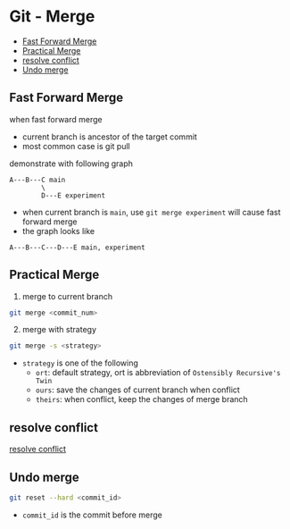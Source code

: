 # Git - Merge

* [Fast Forward Merge](#fast-forward-merge)
* [Practical Merge](#practical-merge)
* [resolve conflict](#resolve-conflict)
* [Undo merge](#undo-merge)

## Fast Forward Merge

when fast forward merge

- current branch is ancestor of the target commit
- most common case is git pull

demonstrate with following graph

```
A---B---C main
        \
        D---E experiment
```

- when current branch is `main`, use `git merge experiment` will cause fast forward merge
- the graph looks like

```
A---B---C---D---E main, experiment
```

## Practical Merge

1. merge to current branch

```sh
git merge <commit_num>
```

2. merge with strategy

```sh
git merge -s <strategy>
```

- `strategy` is one of the following
  - `ort`: default strategy, ort is abbreviation of `Ostensibly Recursive's Twin`
  - `ours`: save the changes of current branch when conflict
  - `theirs`: when conflict, keep the changes of merge branch

## resolve conflict

[resolve conflict](git-resolve-conflict.md)

## Undo merge

```sh
git reset --hard <commit_id>
```

- `commit_id` is the commit before merge

